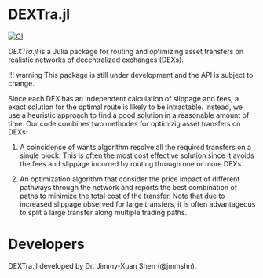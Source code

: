 # DEXTra.jl

[![CI](https://github.com/jmmshn/DEXTra.jl/actions/workflows/ci.yml/badge.svg)](https://github.com/jmmshn/DEXTra.jl/actions/workflows/ci.yml)

_DEXTra.jl_ is a Julia package for routing and optimizing asset transfers on realistic networks of decentralized exchanges (DEXs).

!!! warning
    This package is still under development and the API is subject to change.

Since each DEX has an independent calculation of slippage and fees, a exact solution for the optimal route is likely to be intractable.
Instead, we use a heuristic approach to find a good solution in a reasonable amount of time.
Our code combines two methodes for optimizig asset transfers on DEXs:

1. A coincidence of wants algorithm resolve all the required transfers on a single block.  This is often the most cost effective solution since it avoids the fees and slippage incurred by routing through one or more DEXs.

2. An optimization algorithm that consider the price impact of different pathways through the network and reports the best combination of paths to minimize the total cost of the transfer.  Note that due to increased slippage observed for large transfers, it is often advantageous to split a large transfer along multiple trading paths.


# Developers

DEXTra.jl developed by Dr. Jimmy-Xuan Shen (@jmmshn).